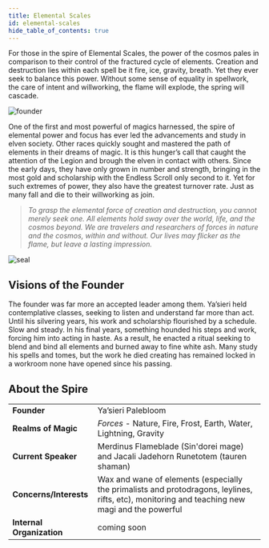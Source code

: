 ```yaml
---
title: Elemental Scales
id: elemental-scales
hide_table_of_contents: true
---
```


For those in the spire of Elemental Scales, the power of the cosmos pales in comparison to their control of the fractured cycle of elements. Creation and destruction lies within each spell be it fire, ice, gravity, breath. Yet they ever seek to balance this power. Without some sense of equality in spellwork, the care of intent and willworking, the flame will explode, the spring will cascade. 

<div class="imgright">

![founder](/img/magesterium/art-elemental-scales.png)

</div>

One of the first and most powerful of magics harnessed, the spire of elemental power and focus has ever led the advancements and study in elven society. Other races quickly sought and mastered the path of elements in their dreams of magic. It is this hunger’s call that caught the attention of the Legion and brough the elven in contact with others. 
Since the early days, they have only grown in number and strength, bringing in the most gold and scholarship with the Endless Scroll only second to it. Yet for such extremes of power, they also have the greatest turnover rate. Just as many fall and die to their willworking as join. 

> *To grasp the elemental force of creation and destruction, you cannot merely seek one. All elements hold sway over the world, life, and the cosmos beyond. We are travelers and researchers of forces in nature and the cosmos, within and without. Our lives may flicker as the flame, but leave a lasting impression.*

![seal](/img/magesterium/seal-elemental-scales.png)

## Visions of the Founder

The founder was far more an accepted leader among them. Ya’sieri held contemplative classes, seeking to listen and understand far more than act. Until his silvering years, his work and scholarship flourished by a schedule. Slow and steady. In his final years, something hounded his steps and work, forcing him into acting in haste. As a result, he enacted a ritual seeking to blend and bind all elements and burned away to fine white ash. Many study his spells and tomes, but the work he died creating has remained locked in a workroom none have opened since his passing.

## About the Spire 

<div class="info-rows">

| | |
| -- | -- |
| **Founder** | Ya’sieri Palebloom |
| **Realms of Magic** | *Forces* - Nature, Fire, Frost, Earth, Water, Lightning, Gravity |
| **Current Speaker** | Merdinus Flameblade (Sin'dorei mage) and Jacali Jadehorn Runetotem (tauren shaman) |
| **Concerns/Interests** | Wax and wane of elements (especially the primalists and protodragons, leylines, rifts, etc), monitoring and teaching new magi and the powerful |
| **Internal Organization** | coming soon |

</div>